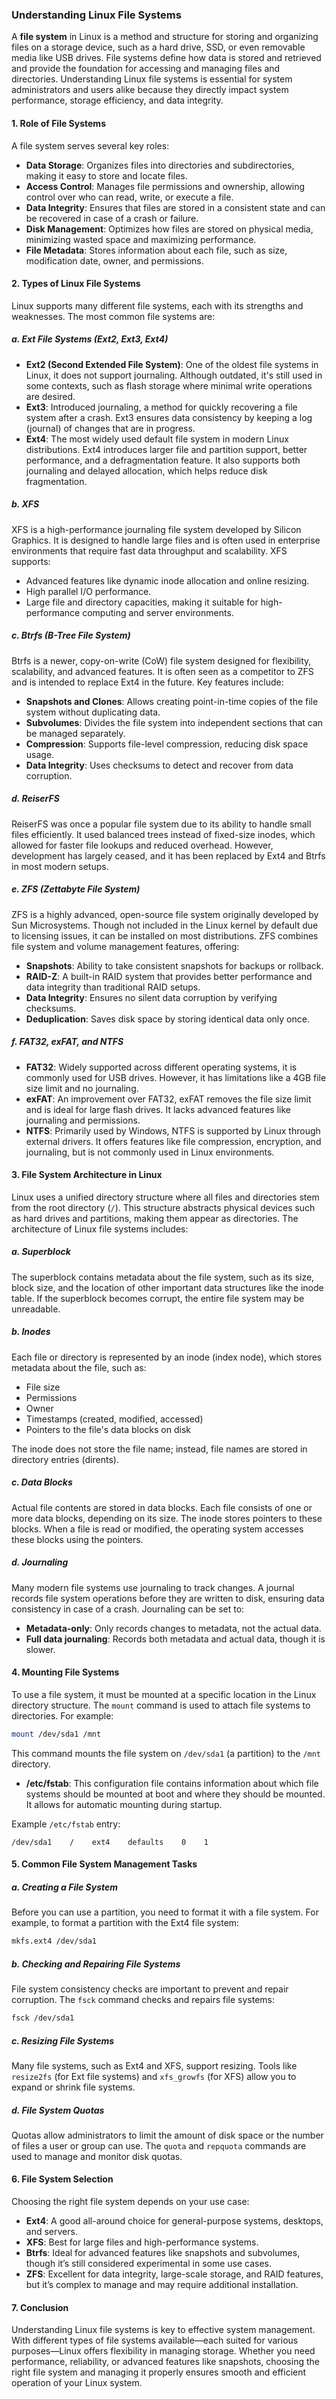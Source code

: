### Understanding Linux File Systems

A **file system** in Linux is a method and structure for storing and organizing files on a storage device, such as a hard drive, SSD, or even removable media like USB drives. File systems define how data is stored and retrieved and provide the foundation for accessing and managing files and directories. Understanding Linux file systems is essential for system administrators and users alike because they directly impact system performance, storage efficiency, and data integrity.

#### 1. **Role of File Systems**
A file system serves several key roles:
- **Data Storage**: Organizes files into directories and subdirectories, making it easy to store and locate files.
- **Access Control**: Manages file permissions and ownership, allowing control over who can read, write, or execute a file.
- **Data Integrity**: Ensures that files are stored in a consistent state and can be recovered in case of a crash or failure.
- **Disk Management**: Optimizes how files are stored on physical media, minimizing wasted space and maximizing performance.
- **File Metadata**: Stores information about each file, such as size, modification date, owner, and permissions.

#### 2. **Types of Linux File Systems**
Linux supports many different file systems, each with its strengths and weaknesses. The most common file systems are:

##### a. **Ext File Systems (Ext2, Ext3, Ext4)**
- **Ext2 (Second Extended File System)**: One of the oldest file systems in Linux, it does not support journaling. Although outdated, it's still used in some contexts, such as flash storage where minimal write operations are desired.
- **Ext3**: Introduced journaling, a method for quickly recovering a file system after a crash. Ext3 ensures data consistency by keeping a log (journal) of changes that are in progress.
- **Ext4**: The most widely used default file system in modern Linux distributions. Ext4 introduces larger file and partition support, better performance, and a defragmentation feature. It also supports both journaling and delayed allocation, which helps reduce disk fragmentation.

##### b. **XFS**
XFS is a high-performance journaling file system developed by Silicon Graphics. It is designed to handle large files and is often used in enterprise environments that require fast data throughput and scalability. XFS supports:
- Advanced features like dynamic inode allocation and online resizing.
- High parallel I/O performance.
- Large file and directory capacities, making it suitable for high-performance computing and server environments.

##### c. **Btrfs (B-Tree File System)**
Btrfs is a newer, copy-on-write (CoW) file system designed for flexibility, scalability, and advanced features. It is often seen as a competitor to ZFS and is intended to replace Ext4 in the future. Key features include:
- **Snapshots and Clones**: Allows creating point-in-time copies of the file system without duplicating data.
- **Subvolumes**: Divides the file system into independent sections that can be managed separately.
- **Compression**: Supports file-level compression, reducing disk space usage.
- **Data Integrity**: Uses checksums to detect and recover from data corruption.

##### d. **ReiserFS**
ReiserFS was once a popular file system due to its ability to handle small files efficiently. It used balanced trees instead of fixed-size inodes, which allowed for faster file lookups and reduced overhead. However, development has largely ceased, and it has been replaced by Ext4 and Btrfs in most modern setups.

##### e. **ZFS (Zettabyte File System)**
ZFS is a highly advanced, open-source file system originally developed by Sun Microsystems. Though not included in the Linux kernel by default due to licensing issues, it can be installed on most distributions. ZFS combines file system and volume management features, offering:
- **Snapshots**: Ability to take consistent snapshots for backups or rollback.
- **RAID-Z**: A built-in RAID system that provides better performance and data integrity than traditional RAID setups.
- **Data Integrity**: Ensures no silent data corruption by verifying checksums.
- **Deduplication**: Saves disk space by storing identical data only once.

##### f. **FAT32, exFAT, and NTFS**
- **FAT32**: Widely supported across different operating systems, it is commonly used for USB drives. However, it has limitations like a 4GB file size limit and no journaling.
- **exFAT**: An improvement over FAT32, exFAT removes the file size limit and is ideal for large flash drives. It lacks advanced features like journaling and permissions.
- **NTFS**: Primarily used by Windows, NTFS is supported by Linux through external drivers. It offers features like file compression, encryption, and journaling, but is not commonly used in Linux environments.

#### 3. **File System Architecture in Linux**
Linux uses a unified directory structure where all files and directories stem from the root directory (`/`). This structure abstracts physical devices such as hard drives and partitions, making them appear as directories. The architecture of Linux file systems includes:

##### a. **Superblock**
The superblock contains metadata about the file system, such as its size, block size, and the location of other important data structures like the inode table. If the superblock becomes corrupt, the entire file system may be unreadable.

##### b. **Inodes**
Each file or directory is represented by an inode (index node), which stores metadata about the file, such as:
- File size
- Permissions
- Owner
- Timestamps (created, modified, accessed)
- Pointers to the file's data blocks on disk

The inode does not store the file name; instead, file names are stored in directory entries (dirents).

##### c. **Data Blocks**
Actual file contents are stored in data blocks. Each file consists of one or more data blocks, depending on its size. The inode stores pointers to these blocks. When a file is read or modified, the operating system accesses these blocks using the pointers.

##### d. **Journaling**
Many modern file systems use journaling to track changes. A journal records file system operations before they are written to disk, ensuring data consistency in case of a crash. Journaling can be set to:
- **Metadata-only**: Only records changes to metadata, not the actual data.
- **Full data journaling**: Records both metadata and actual data, though it is slower.

#### 4. **Mounting File Systems**
To use a file system, it must be mounted at a specific location in the Linux directory structure. The `mount` command is used to attach file systems to directories. For example:

```bash
mount /dev/sda1 /mnt
```

This command mounts the file system on `/dev/sda1` (a partition) to the `/mnt` directory.

- **/etc/fstab**: This configuration file contains information about which file systems should be mounted at boot and where they should be mounted. It allows for automatic mounting during startup.

Example `/etc/fstab` entry:

```
/dev/sda1    /    ext4    defaults    0    1
```

#### 5. **Common File System Management Tasks**
##### a. **Creating a File System**
Before you can use a partition, you need to format it with a file system. For example, to format a partition with the Ext4 file system:

```bash
mkfs.ext4 /dev/sda1
```

##### b. **Checking and Repairing File Systems**
File system consistency checks are important to prevent and repair corruption. The `fsck` command checks and repairs file systems:

```bash
fsck /dev/sda1
```

##### c. **Resizing File Systems**
Many file systems, such as Ext4 and XFS, support resizing. Tools like `resize2fs` (for Ext file systems) and `xfs_growfs` (for XFS) allow you to expand or shrink file systems.

##### d. **File System Quotas**
Quotas allow administrators to limit the amount of disk space or the number of files a user or group can use. The `quota` and `repquota` commands are used to manage and monitor disk quotas.

#### 6. **File System Selection**
Choosing the right file system depends on your use case:
- **Ext4**: A good all-around choice for general-purpose systems, desktops, and servers.
- **XFS**: Best for large files and high-performance systems.
- **Btrfs**: Ideal for advanced features like snapshots and subvolumes, though it’s still considered experimental in some use cases.
- **ZFS**: Excellent for data integrity, large-scale storage, and RAID features, but it’s complex to manage and may require additional installation.

#### 7. **Conclusion**
Understanding Linux file systems is key to effective system management. With different types of file systems available—each suited for various purposes—Linux offers flexibility in managing storage. Whether you need performance, reliability, or advanced features like snapshots, choosing the right file system and managing it properly ensures smooth and efficient operation of your Linux system.
